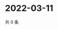 # 2022-03-11

共 0 条

<!-- BEGIN WEIBO -->
<!-- 最后更新时间 Fri Mar 11 2022 18:13:49 GMT+0800 (China Standard Time) -->

<!-- END WEIBO -->
